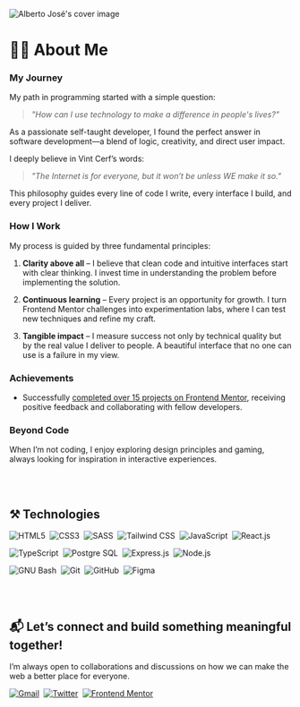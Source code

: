 ![Alberto José's cover image](https://github.com/user-attachments/assets/eb4c91e9-8b14-4304-acd0-47043b87834e)

<!-- About Me - start -->
# 👨‍💻 About Me

### My Journey

My path in programming started with a simple question: 

> *"How can I use technology to make a difference in people's lives?"* 

As a passionate self-taught developer, I found the perfect answer in software development—a blend of logic, creativity, and direct user impact.  

I deeply believe in Vint Cerf’s words: 

> *"The Internet is for everyone, but it won’t be unless WE make it so."* 

This philosophy guides every line of code I write, every interface I build, and every project I deliver.  

### How I Work

My process is guided by three fundamental principles:  

1. **Clarity above all** – I believe that clean code and intuitive interfaces start with clear thinking. I invest time in understanding the problem before implementing the solution.  

2. **Continuous learning** – Every project is an opportunity for growth. I turn Frontend Mentor challenges into experimentation labs, where I can test new techniques and refine my craft.  

3. **Tangible impact** – I measure success not only by technical quality but by the real value I deliver to people. A beautiful interface that no one can use is a failure in my view.

### Achievements

- Successfully [completed over 15 projects on Frontend Mentor](https://www.frontendmentor.io/profile/alberto-rj/solutions), receiving positive feedback and collaborating with fellow developers.

### Beyond Code

When I’m not coding, I enjoy exploring design principles and gaming, always looking for inspiration in interactive experiences.  

<br><br>
<!-- About Me - end -->

<!-- Technologies - start -->
## ⚒️ Technologies
   
![HTML5](https://img.shields.io/badge/HTML5-002833?style=for-the-badge&logo=html5&logoColor=white&logoSize=auto)&nbsp;
![CSS3](https://img.shields.io/badge/CSS3-002833?style=for-the-badge&logo=css3&logoColor=white&logoSize=auto)&nbsp;
![SASS](https://img.shields.io/badge/sass-002833?style=for-the-badge&logo=sass&logoColor=white&logoSize=auto)&nbsp;
![Tailwind CSS](https://img.shields.io/badge/Tailwind%20CSS-002833?style=for-the-badge&logo=tailwindcss&logoColor=white&logoSize=auto)&nbsp;
![JavaScript](https://img.shields.io/badge/JavaScript-002833?style=for-the-badge&logo=javascript&logoColor=white&logoSize=auto)&nbsp;
![React.js](https://img.shields.io/badge/React.js-002833?style=for-the-badge&logo=react&logoColor=white&logoSize=auto)&nbsp;

![TypeScript](https://img.shields.io/badge/Typescript-002833?style=for-the-badge&logo=typescript&logoColor=white&logoSize=auto)&nbsp;
![Postgre SQL](https://img.shields.io/badge/Postgre%20SQL-002833?style=for-the-badge&logo=postgresql&logoColor=white&logoSize=auto)&nbsp;
![Express.js](https://img.shields.io/badge/Express.js-002833?style=for-the-badge&logo=express&logoColor=white&logoSize=auto)&nbsp;
![Node.js](https://img.shields.io/badge/Node.js-002833?style=for-the-badge&logo=nodedotjs&logoColor=white&logoSize=auto)&nbsp;

![GNU Bash](https://img.shields.io/badge/GNU%20Bash-002833?style=for-the-badge&logo=gnubash&logoColor=white&logoSize=auto)&nbsp;
![Git](https://img.shields.io/badge/Git-002833?style=for-the-badge&logo=git&logoColor=white&logoSize=auto)&nbsp;
![GitHub](https://img.shields.io/badge/GitHub-002833?style=for-the-badge&logo=github&logoColor=white&logoSize=auto)&nbsp;
![Figma](https://img.shields.io/badge/Figma-002833?style=for-the-badge&logo=figma&logoColor=white&logoSize=auto)&nbsp;

<br><br>
<!-- Technologies - end -->

<!-- Let's Connect - start -->
## 📬 Let’s connect and build something meaningful together!

I’m always open to collaborations and discussions on how we can make the web a better place for everyone.

[![Gmail](https://img.shields.io/badge/GMAIL-002833?style=for-the-badge&logo=gmail&logoColor=white&logoSize=auto)](mailto:albertorauljose2@gmail.com)&nbsp;
[![Twitter](https://img.shields.io/badge/X-002833?style=for-the-002833&logo=x&logoColor=white&logoSize=auto)](https://twitter.com/albertorauljose)&nbsp;
[![Frontend Mentor](https://img.shields.io/badge/FRONTEND%20MENTOR-002833?style=for-the-badge&logo=frontendmentor&logoColor=white&logoSize=auto)](https://www.frontendmentor.io/profile/alberto-rj)
